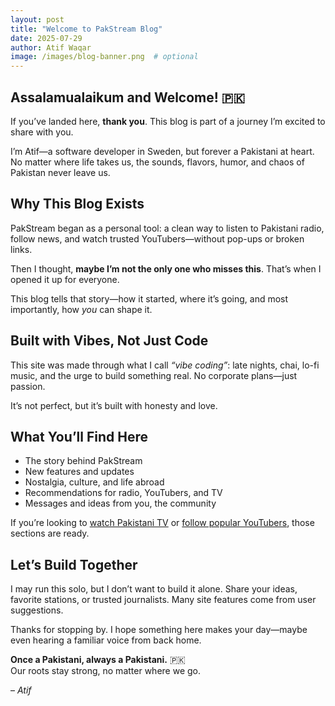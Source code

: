 ```yaml
---
layout: post
title: "Welcome to PakStream Blog"
date: 2025-07-29
author: Atif Waqar
image: /images/blog-banner.png  # optional
---
```


## Assalamualaikum and Welcome! 🇵🇰

If you’ve landed here, **thank you**. This blog is part of a journey I’m excited to share with you.

I’m Atif—a software developer in Sweden, but forever a Pakistani at heart. No matter where life takes us, the sounds, flavors, humor, and chaos of Pakistan never leave us.

## Why This Blog Exists

PakStream began as a personal tool: a clean way to listen to Pakistani radio, follow news, and watch trusted YouTubers—without pop-ups or broken links.

Then I thought, **maybe I’m not the only one who misses this**. That’s when I opened it up for everyone.

This blog tells that story—how it started, where it’s going, and most importantly, how *you* can shape it.

## Built with Vibes, Not Just Code

This site was made through what I call *“vibe coding”*: late nights, chai, lo-fi music, and the urge to build something real. No corporate plans—just passion.

It’s not perfect, but it’s built with honesty and love.

## What You’ll Find Here

- The story behind PakStream  
- New features and updates  
- Nostalgia, culture, and life abroad  
- Recommendations for radio, YouTubers, and TV  
- Messages and ideas from you, the community  

If you’re looking to [watch Pakistani TV](/livetv.html) or [follow popular YouTubers](/blog/2025/07/31/youtubers-for-news.html), those sections are ready.

## Let’s Build Together

I may run this solo, but I don’t want to build it alone. Share your ideas, favorite stations, or trusted journalists. Many site features come from user suggestions.

Thanks for stopping by. I hope something here makes your day—maybe even hearing a familiar voice from back home.

**Once a Pakistani, always a Pakistani.** 🇵🇰  
Our roots stay strong, no matter where we go.

– *Atif*
